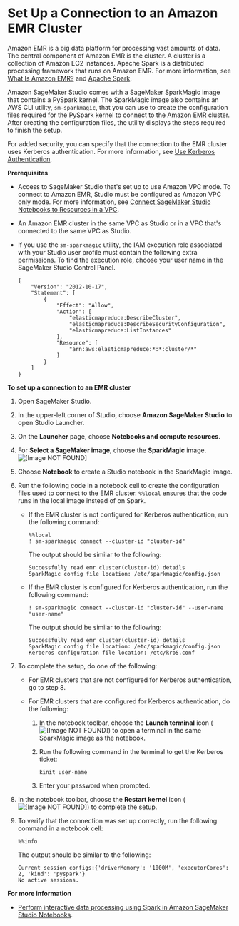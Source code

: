 # Set Up a Connection to an Amazon EMR Cluster<a name="studio-emr"></a>

Amazon EMR is a big data platform for processing vast amounts of data\. The central component of Amazon EMR is the cluster\. A cluster is a collection of Amazon EC2 instances\. Apache Spark is a distributed processing framework that runs on Amazon EMR\. For more information, see [What Is Amazon EMR?](https://docs.aws.amazon.com/emr/latest/ManagementGuide/emr-what-is-emr.html) and [Apache Spark](https://docs.aws.amazon.com/emr/latest/ReleaseGuide/emr-spark.html)\.

Amazon SageMaker Studio comes with a SageMaker SparkMagic image that contains a PySpark kernel\. The SparkMagic image also contains an AWS CLI utility, `sm-sparkmagic`, that you can use to create the configuration files required for the PySpark kernel to connect to the Amazon EMR cluster\. After creating the configuration files, the utility displays the steps required to finish the setup\.

For added security, you can specify that the connection to the EMR cluster uses Kerberos authentication\. For more information, see [Use Kerberos Authentication](https://docs.aws.amazon.com/emr/latest/ManagementGuide/emr-kerberos.html)\.

**Prerequisites**
+ Access to SageMaker Studio that's set up to use Amazon VPC mode\. To connect to Amazon EMR, Studio must be configured as Amazon VPC only mode\. For more information, see [Connect SageMaker Studio Notebooks to Resources in a VPC](studio-notebooks-and-internet-access.md)\.
+ An Amazon EMR cluster in the same VPC as Studio or in a VPC that's connected to the same VPC as Studio\.
+ If you use the `sm-sparkmagic` utility, the IAM execution role associated with your Studio user profile must contain the following extra permissions\. To find the execution role, choose your user name in the SageMaker Studio Control Panel\.

  ```
  {
      "Version": "2012-10-17",
      "Statement": [
          {
              "Effect": "Allow",
              "Action": [
                  "elasticmapreduce:DescribeCluster",
                  "elasticmapreduce:DescribeSecurityConfiguration",
                  "elasticmapreduce:ListInstances"
              ],
              "Resource": [
                  "arn:aws:elasticmapreduce:*:*:cluster/*"
              ]
          }
      ]
  }
  ```

**To set up a connection to an EMR cluster**

1. Open SageMaker Studio\.

1. In the upper\-left corner of Studio, choose **Amazon SageMaker Studio** to open Studio Launcher\.

1. On the **Launcher** page, choose **Notebooks and compute resources**\.

1. For **Select a SageMaker image**, choose the **SparkMagic** image\.  
![\[Image NOT FOUND\]](http://docs.aws.amazon.com/sagemaker/latest/dg/images/studio/studio-spark-select.png)

1. Choose **Notebook** to create a Studio notebook in the SparkMagic image\.

1. Run the following code in a notebook cell to create the configuration files used to connect to the EMR cluster\. `%%local` ensures that the code runs in the local image instead of on Spark\.
   + If the EMR cluster is not configured for Kerberos authentication, run the following command:

     ```
     %%local
     ! sm-sparkmagic connect --cluster-id "cluster-id"
     ```

     The output should be similar to the following:

     ```
     Successfully read emr cluster(cluster-id) details
     SparkMagic config file location: /etc/sparkmagic/config.json
     ```
   + If the EMR cluster is configured for Kerberos authentication, run the following command:

     ```
     ! sm-sparkmagic connect --cluster-id "cluster-id" --user-name "user-name"
     ```

     The output should be similar to the following:

     ```
     Successfully read emr cluster(cluster-id) details
     SparkMagic config file location: /etc/sparkmagic/config.json
     Kerberos configuration file location: /etc/krb5.conf
     ```

1. To complete the setup, do one of the following: 
   + For EMR clusters that are not configured for Kerberos authentication, go to step 8\.
   + For EMR clusters that are configured for Kerberos authentication, do the following:

     1. In the notebook toolbar, choose the **Launch terminal** icon \( ![\[Image NOT FOUND\]](http://docs.aws.amazon.com/sagemaker/latest/dg/images/icons/notebook-launch-terminal-small.png)\) to open a terminal in the same SparkMagic image as the notebook\.

     1. Run the following command in the terminal to get the Kerberos ticket:

        ```
        kinit user-name
        ```

     1. Enter your password when prompted\.

1. In the notebook toolbar, choose the **Restart kernel** icon \( ![\[Image NOT FOUND\]](http://docs.aws.amazon.com/sagemaker/latest/dg/images/icons/notebook-restart-kernel-small.png)\) to complete the setup\.

1. To verify that the connection was set up correctly, run the following command in a notebook cell:

   ```
   %%info
   ```

   The output should be similar to the following:

   ```
   Current session configs:{'driverMemory': '1000M', 'executorCores': 2, 'kind': 'pyspark'}
   No active sessions.
   ```

**For more information**
+ [Perform interactive data processing using Spark in Amazon SageMaker Studio Notebooks](http://aws.amazon.com/blogs/machine-learning/amazon-sagemaker-studio-notebooks-backed-by-spark-in-amazon-emr/)\.